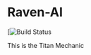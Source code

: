# Raven-AI

[![Build Status](https://travis-ci.org/watchdog1023/Raven-AI.svg?branch=master)

This is the Titan Mechanic
